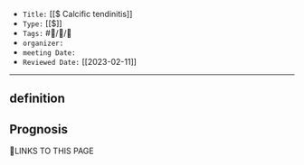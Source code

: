   
-   `Title:` [[$ Calcific tendinitis]]
-   `Type:` [[$]]
-   `Tags:` #🧠️/📝️/🌱️ 
-   `organizer:`   
-   `meeting Date:` 
-   `Reviewed Date:` [[2023-02-11]]

---


## definition

## Prognosis









🔗LINKS TO THIS PAGE